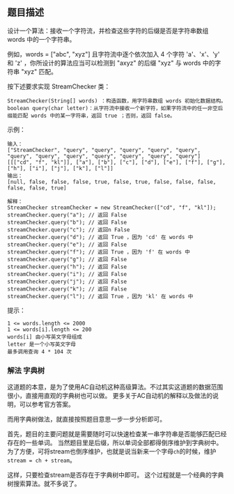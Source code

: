 ## 题目描述
设计一个算法：接收一个字符流，并检查这些字符的后缀是否是字符串数组 words 中的一个字符串。

例如，words = ["abc", "xyz"] 且字符流中逐个依次加入 4 个字符 'a'、'x'、'y' 和 'z' ，你所设计的算法应当可以检测到 "axyz" 的后缀 "xyz" 与 words 中的字符串 "xyz" 匹配。

按下述要求实现 StreamChecker 类：
```
StreamChecker(String[] words) ：构造函数，用字符串数组 words 初始化数据结构。
boolean query(char letter)：从字符流中接收一个新字符，如果字符流中的任一非空后缀能匹配 words 中的某一字符串，返回 true ；否则，返回 false。
```

示例：
```
输入：
["StreamChecker", "query", "query", "query", "query", "query", "query", "query", "query", "query", "query", "query", "query"]
[[["cd", "f", "kl"]], ["a"], ["b"], ["c"], ["d"], ["e"], ["f"], ["g"], ["h"], ["i"], ["j"], ["k"], ["l"]]
输出：
[null, false, false, false, true, false, true, false, false, false, false, false, true]

解释：
StreamChecker streamChecker = new StreamChecker(["cd", "f", "kl"]);
streamChecker.query("a"); // 返回 False
streamChecker.query("b"); // 返回 False
streamChecker.query("c"); // 返回n False
streamChecker.query("d"); // 返回 True ，因为 'cd' 在 words 中
streamChecker.query("e"); // 返回 False
streamChecker.query("f"); // 返回 True ，因为 'f' 在 words 中
streamChecker.query("g"); // 返回 False
streamChecker.query("h"); // 返回 False
streamChecker.query("i"); // 返回 False
streamChecker.query("j"); // 返回 False
streamChecker.query("k"); // 返回 False
streamChecker.query("l"); // 返回 True ，因为 'kl' 在 words 中
```

提示：
```
1 <= words.length <= 2000
1 <= words[i].length <= 200
words[i] 由小写英文字母组成
letter 是一个小写英文字母
最多调用查询 4 * 104 次
```

### 解法 字典树
这道题的本意，是为了使用AC自动机这种高级算法。不过其实这道题的数据范围很小，直接用直观的字典树也可以做。
更多关于AC自动机的解释以及做法的说明，可以参考官方答案。

而用字典树做法，就直接按照题目意思一步一步分析即可。

首先，题目的主要问题就是需要随时可以快速检查某一串字符串是否能够匹配已经存在的一些单词。
当然题目里是后缀，所以单词全部都得倒序维护到字典树中。
为了方便，可将stream也倒序维护，也就是说当新来一个字母`ch`的时候，维护`stream = ch + stream`。

这样，只要检查stream是否存在于字典树中即可。
这个过程就是一个经典的字典树搜索算法。就不多说了。